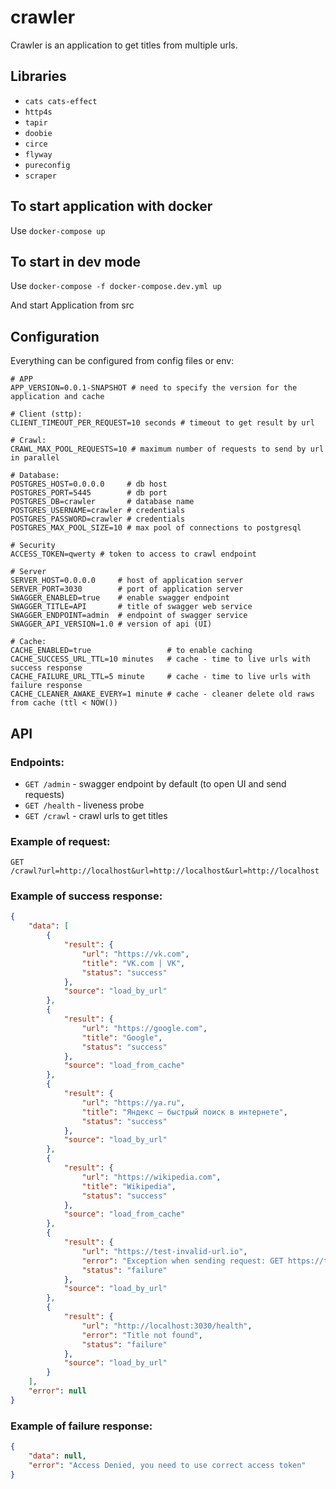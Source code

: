 # crawler
Crawler is an application to get titles from multiple urls.

## Libraries
- `cats cats-effect`
- `http4s`
- `tapir`
- `doobie`
- `circe`
- `flyway`
- `pureconfig`
- `scraper`

## To start application with docker
Use `docker-compose up`

## To start in dev mode
Use `docker-compose -f docker-compose.dev.yml up`

And start Application from src

## Configuration
Everything can be configured from config files or env:
```hocon
# APP
APP_VERSION=0.0.1-SNAPSHOT # need to specify the version for the application and cache

# Client (sttp):
CLIENT_TIMEOUT_PER_REQUEST=10 seconds # timeout to get result by url

# Crawl:
CRAWL_MAX_POOL_REQUESTS=10 # maximum number of requests to send by url in parallel

# Database:
POSTGRES_HOST=0.0.0.0     # db host
POSTGRES_PORT=5445        # db port
POSTGRES_DB=crawler       # database name
POSTGRES_USERNAME=crawler # credentials
POSTGRES_PASSWORD=crawler # credentials
POSTGRES_MAX_POOL_SIZE=10 # max pool of connections to postgresql

# Security
ACCESS_TOKEN=qwerty # token to access to crawl endpoint

# Server
SERVER_HOST=0.0.0.0     # host of application server
SERVER_PORT=3030        # port of application server
SWAGGER_ENABLED=true    # enable swagger endpoint
SWAGGER_TITLE=API       # title of swagger web service
SWAGGER_ENDPOINT=admin  # endpoint of swagger service
SWAGGER_API_VERSION=1.0 # version of api (UI)

# Cache:
CACHE_ENABLED=true                 # to enable caching
CACHE_SUCCESS_URL_TTL=10 minutes   # cache - time to live urls with success response
CACHE_FAILURE_URL_TTL=5 minute     # cache - time to live urls with failure response
CACHE_CLEANER_AWAKE_EVERY=1 minute # cache - cleaner delete old raws from cache (ttl < NOW())
```

## API
### Endpoints:
- `GET /admin` - swagger endpoint by default (to open UI and send requests)
- `GET /health` - liveness probe
- `GET /crawl` - crawl urls to get titles

### Example of request:
```url
GET 
/crawl?url=http://localhost&url=http://localhost&url=http://localhost
```

### Example of success response:
```json
{
    "data": [
        {
            "result": {
                "url": "https://vk.com",
                "title": "VK.com | VK",
                "status": "success"
            },
            "source": "load_by_url"
        },
        {
            "result": {
                "url": "https://google.com",
                "title": "Google",
                "status": "success"
            },
            "source": "load_from_cache"
        },
        {
            "result": {
                "url": "https://ya.ru",
                "title": "Яндекс — быстрый поиск в интернете",
                "status": "success"
            },
            "source": "load_by_url"
        },
        {
            "result": {
                "url": "https://wikipedia.com",
                "title": "Wikipedia",
                "status": "success"
            },
            "source": "load_from_cache"
        },
        {
            "result": {
                "url": "https://test-invalid-url.io",
                "error": "Exception when sending request: GET https://test-invalid-url.io",
                "status": "failure"
            },
            "source": "load_by_url"
        },
        {
            "result": {
                "url": "http://localhost:3030/health",
                "error": "Title not found",
                "status": "failure"
            },
            "source": "load_by_url"
        }
    ],
    "error": null
}
```

### Example of failure response:
```json
{
    "data": null,
    "error": "Access Denied, you need to use correct access token"
}
```